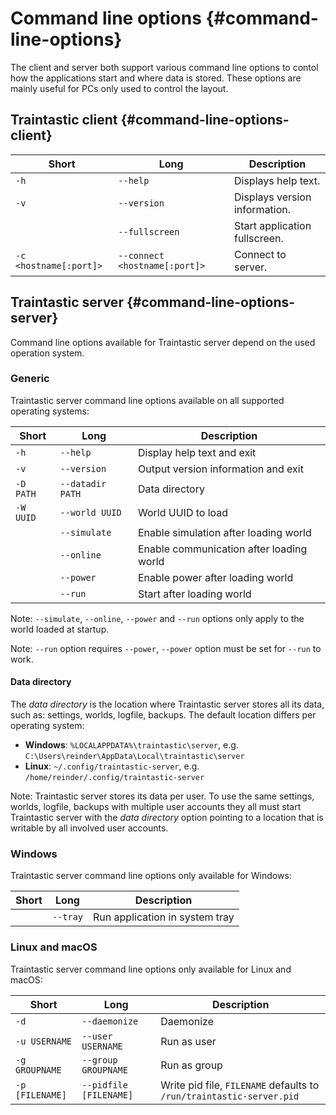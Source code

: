 # Command line options {#command-line-options}

The client and server both support various command line options to contol how the applications start and where data is stored.
These options are mainly useful for PCs only used to control the layout.

## Traintastic client {#command-line-options-client}

| Short                  | Long                          | Description                   |
|------------------------|-------------------------------|-------------------------------|
| `-h`                   | `--help`                      | Displays help text.           |
| `-v`                   | `--version`                   | Displays version information. |
|                        | `--fullscreen`                | Start application fullscreen. |
| `-c <hostname[:port]>` | `--connect <hostname[:port]>` | Connect to server.            |

## Traintastic server {#command-line-options-server}

Command line options available for Traintastic server depend on the used operation system.


### Generic

Traintastic server command line options available on all supported operating systems:

| Short     | Long             | Description                              |
|-----------|------------------|------------------------------------------|
| `-h`      | `--help`         | Display help text and exit               |
| `-v`      | `--version`      | Output version information and exit      |
| `-D PATH` | `--datadir PATH` | Data directory                           |
| `-W UUID` | `--world UUID`   | World UUID to load                       |
|           | `--simulate`     | Enable simulation after loading world    |
|           | `--online`       | Enable communication after loading world |
|           | `--power`        | Enable power after loading world         |
|           | `--run`          | Start after loading world                |

Note: `--simulate`, `--online`, `--power` and `--run` options only apply to the world loaded at startup.

Note: `--run` option requires `--power`, `--power` option must be set for `--run` to work.

#### Data directory

The *data directory* is the location where Traintastic server stores all its data, such as: settings, worlds, logfile, backups.
The default location differs per operating system:
- **Windows**: `%LOCALAPPDATA%\traintastic\server`, e.g. `C:\Users\reinder\AppData\Local\traintastic\server`
- **Linux**: `~/.config/traintastic-server`, e.g. `/home/reinder/.config/traintastic-server`

Note: Traintastic server stores its data per user. To use the same settings, worlds, logfile, backups
with multiple user accounts they all must start Traintastic server with the *data directory* option pointing to a location that is writable by all involved user accounts.

### Windows

Traintastic server command line options only available for Windows:

| Short | Long     | Description                    |
|-------|----------|--------------------------------|
|       | `--tray` | Run application in system tray |


### Linux and macOS

Traintastic server command line options only available for Linux and macOS:

| Short           | Long                   | Description                                                          |
|-----------------|------------------------|----------------------------------------------------------------------|
| `-d`            | `--daemonize`          | Daemonize                                                            |
| `-u USERNAME`   | `--user USERNAME`      | Run as user                                                          |
| `-g GROUPNAME`  | `--group GROUPNAME`    | Run as group                                                         |
| `-p [FILENAME]` | `--pidfile [FILENAME]` | Write pid file, `FILENAME` defaults to `/run/traintastic-server.pid` |
